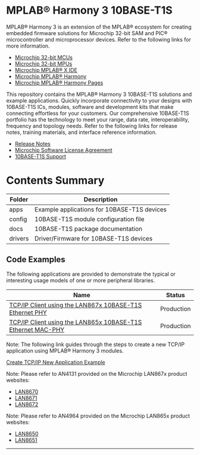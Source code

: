 ﻿# MPLAB® Harmony 3 10BASE-T1S

MPLAB® Harmony 3 is an extension of the MPLAB® ecosystem for creating
embedded firmware solutions for Microchip 32-bit SAM and PIC® microcontroller
and microprocessor devices.  Refer to the following links for more information.

- [Microchip 32-bit MCUs](https://www.microchip.com/design-centers/32-bit)
- [Microchip 32-bit MPUs](https://www.microchip.com/design-centers/32-bit-mpus)
- [Microchip MPLAB® X IDE](https://www.microchip.com/mplab/mplab-x-ide)
- [Microchip MPLAB® Harmony](https://www.microchip.com/mplab/mplab-harmony)
- [Microchip MPLAB® Harmony Pages](https://microchip-mplab-harmony.github.io/)

This repository contains the MPLAB® Harmony 3 10BASE-T1S solutions and example
applications. Quickly incorporate connectivity to your designs with 10BASE-T1S
ICs, modules, software and development kits that make connecting effortless
for your customers. Our comprehensive 10BASE-T1S portfolio has the technology
to meet your range, data rate, interoperability, frequency and topology needs.
Refer to the following links for release notes, training materials,
and interface reference information.

- [Release Notes](GUID-ECCC1197-AF1B-4906-B70F-A0D86E54E613.md)
- [Microchip Software License Agreement](GUID-6BB62FCE-35EB-40C0-AD95-BD4BC8408EE9.md)
- [10BASE-T1S Support](https://www.microchip.com/support)

# Contents Summary

| Folder    | Description                                   |
| ---       | ---                                           |
| apps      | Example applications for 10BASE-T1S devices   |
| config    | 10BASE-T1S module configuration file          |
| docs      | 10BASE-T1S package documentation              |
| drivers   | Driver/Firmware for 10BASE-T1S devices        |

## Code Examples

The following applications are provided to demonstrate the typical or
interesting usage models of one or more peripheral libraries.

| Name                                                                      | Status                                                                                            |
| ---                                                                       | ---                                                                                               |
|[TCP/IP Client using the LAN867x 10BASE-T1S Ethernet PHY](GUID-6AE7E8FC-97DB-4200-AE4C-0248CB717D96.md) | Production
|[TCP/IP Client using the LAN865x 10BASE-T1S Ethernet MAC-PHY](GUID-AEFDC5B8-3C44-4B4A-90EB-75131E1E5BF6.md) | Production

Note: The following link guides through the steps to create a new TCP/IP application
using MPLAB® Harmony 3 modules.

[Create TCP/IP New Application Example](https://github.com/Microchip-MPLAB-Harmony/net/wiki/Create-your-first-tcpip-application)

Note: Please refer to AN4131 provided on the Microchip LAN867x product websites:
- [LAN8670](https://www.microchip.com/en-us/product/lan8670)
- [LAN8671](https://www.microchip.com/en-us/product/lan8671)
- [LAN8672](https://www.microchip.com/en-us/product/lan8672)

Note: Please refer to AN4964 provided on the Microchip LAN865x product websites:
- [LAN8650](https://www.microchip.com/en-us/product/lan8650)
- [LAN8651](https://www.microchip.com/en-us/product/lan8651)

____